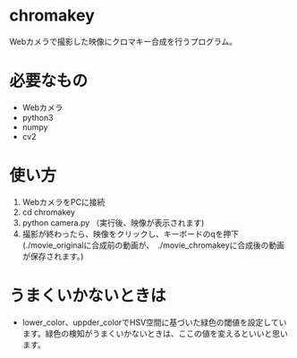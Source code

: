 # chromakey
Webカメラで撮影した映像にクロマキー合成を行うプログラム。

# 必要なもの
+ Webカメラ
+ python3
+ numpy
+ cv2

# 使い方
1. WebカメラをPCに接続
1. cd chromakey
1. python camera.py （実行後、映像が表示されます)
1. 撮影が終わったら、映像をクリックし、キーボードのqを押下<br>
(./movie_originalに合成前の動画が、　./movie_chromakeyに合成後の動画が保存されます。)

# うまくいかないときは
+ lower_color、uppder_colorでHSV空間に基づいた緑色の閾値を設定しています。緑色の検知がうまくいかないときは、ここの値を変えるといいと思います。
